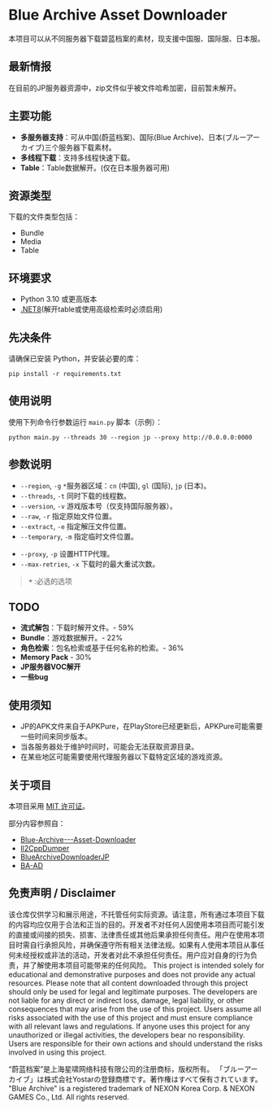 # Blue Archive Asset Downloader

<div align="center">本项目可以从不同服务器下载<!--并解开-->碧蓝档案的素材，现支援中国服、国际服、日本服。</div>

## 最新情报
在目前的JP服务器资源中，zip文件似乎被文件哈希加密，目前暂未解开。


## 主要功能

- **多服务器支持**：可从中国(蔚蓝档案)、国际(Blue Archive)、日本(ブルーアーカイブ)三个服务器下载素材。
- **多线程下载**：支持多线程快速下载。
- **Table**：Table数据解开。(仅在日本服务器可用)


## 资源类型

下载的文件类型包括：

- Bundle
- Media
- Table

## 环境要求

- Python 3.10 或更高版本
- [.NET8](https://dotnet.microsoft.com/download)(解开table或使用高级检索时必须启用)

## 先决条件

请确保已安装 Python，并安装必要的库：

```shell
pip install -r requirements.txt
```
## 使用说明
使用下列命令行参数运行 `main.py` 脚本（示例）：

```shell
python main.py --threads 30 --region jp --proxy http://0.0.0.0:0000
```
<!-- --advance-search azusa,ハナコ,下江小春,아지타니히후미,聖園彌香 -->
## 参数说明

- `--region`, `-g` `*`服务器区域：`cn` (中国), `gl` (国际), `jp` (日本)。
- `--threads`, `-t` 同时下载的线程数。
- `--version`, `-v` 游戏版本号（仅支持国际服务器）。
- `--raw`, `-r` 指定原始文件位置。
- `--extract`, `-e` 指定解压文件位置。
- `--temporary`, `-m` 指定临时文件位置。
<!-- - `--downloading-extract`, `-d` 是否在下载时解开文件。 -->
- `--proxy`, `-p` 设置HTTP代理。
- `--max-retries`, `-x` 下载时的最大重试次数。
<!-- - `--search`, `-s` 普通检索，指定需要检索并下载的文件的关键词，使用半角英文逗号`,`分隔。 -->
<!-- - `--advance-search`, `-as` 高级检索，指定需要检索并下载的角色关键字，使用半角英文逗号`,`分隔。 -->

> **`*`** :必选的选项
## TODO

- **流式解包**：下载时解开文件。- 59%
- **Bundle**：游戏数据解开。- 22%
- **角色检索**：包名检索或基于任何名称的检索。- 36%
- **Memory Pack** - 30%
- **JP服务器VOC解开**
- **一些bug**


## 使用须知
- JP的APK文件来自于APKPure，在PlayStore已经更新后，APKPure可能需要一些时间来同步版本。
- 当各服务器处于维护时间时，可能会无法获取资源目录。
- 在某些地区可能需要使用代理服务器以下载特定区域的游戏资源。


## 关于项目
本项目采用 [MIT 许可证](LICENSE)。

部分内容参照自：
- [Blue-Archive---Asset-Downloader](https://github.com/K0lb3/Blue-Archive---Asset-Downloader)
- [Il2CppDumper](https://github.com/Perfare/Il2CppDumper/tree/master)
- [BlueArchiveDownloaderJP](https://github.com/fiseleo/BlueArchiveDownloaderJP)
- [BA-AD](https://github.com/Deathemonic/BA-AD)

## 免责声明 / Disclaimer
该仓库仅供学习和展示用途，不托管任何实际资源。请注意，所有通过本项目下载的内容均应仅用于合法和正当的目的。开发者不对任何人因使用本项目而可能引发的直接或间接的损失、损害、法律责任或其他后果承担任何责任。用户在使用本项目时需自行承担风险，并确保遵守所有相关法律法规。如果有人使用本项目从事任何未经授权或非法的活动，开发者对此不承担任何责任。用户应对自身的行为负责，并了解使用本项目可能带来的任何风险。
This project is intended solely for educational and demonstrative purposes and does not provide any actual resources. Please note that all content downloaded through this project should only be used for legal and legitimate purposes. The developers are not liable for any direct or indirect loss, damage, legal liability, or other consequences that may arise from the use of this project. Users assume all risks associated with the use of this project and must ensure compliance with all relevant laws and regulations. If anyone uses this project for any unauthorized or illegal activities, the developers bear no responsibility. Users are responsible for their own actions and should understand the risks involved in using this project.

“蔚蓝档案”是上海星啸网络科技有限公司的注册商标，版权所有。
「ブルーアーカイブ」は株式会社Yostarの登録商標です。著作権はすべて保有されています。
"Blue Archive" is a registered trademark of NEXON Korea Corp. & NEXON GAMES Co., Ltd. All rights reserved.
